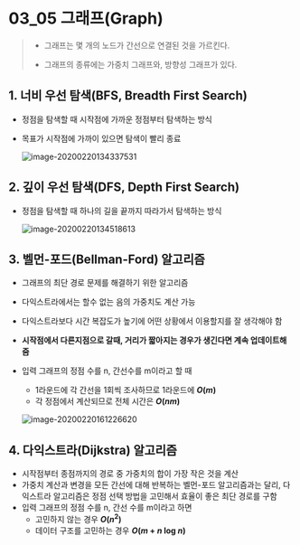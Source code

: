 # 03_05 그래프(Graph)

> - 그래프는 몇 개의 노드가 간선으로 연결된 것을 가르킨다.
>
> - 그래프의 종류에는 가중치 그래프와, 방향성 그래프가 있다.

## 1. 너비 우선 탐색(BFS, Breadth First Search)

- 정점을 탐색할 때 시작점에 가까운 정점부터 탐색하는 방식

- 목표가 시작점에 가까이 있으면 탐색이 빨리 종료

  ![image-20200220134337531](C:\Users\Bizspring\AppData\Roaming\Typora\typora-user-images\image-20200220134337531.png)

## 2. 깊이 우선 탐색(DFS, Depth First Search)

- 정점을 탐색할 때 하나의 길을 끝까지 따라가서 탐색하는 방식

  ![image-20200220134518613](C:\Users\Bizspring\AppData\Roaming\Typora\typora-user-images\image-20200220134518613.png)

## 3. 벨먼-포드(Bellman-Ford) 알고리즘

- 그래프의 최단 경로 문제를 해결하기 위한 알고리즘
- 다익스트라에서는 할수 없는 음의 가중치도 계산 가능
- 다익스트라보다 시간 복잡도가 높기에 어떤 상황에서 이용할지를 잘 생각해야 함

- **시작점에서 다른지점으로 갈때, 거리가 짧아지는 경우가 생긴다면 계속 업데이트해줌**

- 입력 그래프의 정점 수를 n, 간선수를 m이라고 할 때

  - 1라운드에 각 간선을 1회씩 조사하므로 1라운드에 **_O_(_m_)**
  - 각 정점에서 계산되므로 전체 시간은 **_O_(_nm_)**

  ![image-20200220161226620](C:\Users\Bizspring\AppData\Roaming\Typora\typora-user-images\image-20200220161226620.png)

## 4. 다익스트라(Dijkstra) 알고리즘

- 시작점부터 종점까지의 경로 중 가중치의 합이 가장 작은 것을 계산
- 가중치 계산과 변경을 모든 간선에 대해 반복하는 벨먼-포드 알고리즘과는 달리, 다익스트라 알고리즘은 정점 선택 방법을 고민해서 효율이 좋은 최단 경로를 구함
- 입력 그래프의 정점 수를 n, 간선 수를 m이라고 하면
  - 고민하지 않는 경우 **_O_(_n_<sup>2</sup>)**
  - 데이터 구조를 고민하는 경우 **_O_(_m_ + _n_ log _n_)**